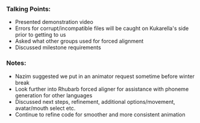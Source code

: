 ### Talking Points:
- Presented demonstration video
- Errors for corrupt/incompatible files will be caught on Kukarella's side prior to getting to us
- Asked what other groups used for forced alignment
- Discussed milestone requirements


### Notes:
- Nazim suggested we put in an animator request sometime before winter break
- Look further into Rhubarb forced aligner for assistance with phoneme generation for other languages
- Discussed next steps, refinement, additional options/movement, avatar/mouth select etc.
- Continue to refine code for smoother and more consistent animation
